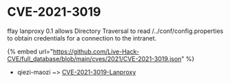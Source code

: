 # CVE-2021-3019

ffay lanproxy 0.1 allows Directory Traversal to read /../conf/config.properties to obtain credentials for a connection to the intranet.

{% embed url="https://github.com/Live-Hack-CVE/full_database/blob/main/cves/2021/CVE-2021-3019.json" %}


* qiezi-maozi ~> [CVE-2021-3019-Lanproxy](https://zeste.alice-snow.ru/2021/database/cve-2021-3019/cve-2021-3019-lanproxy-qiezi-maozi)